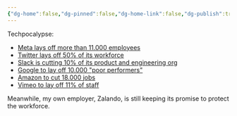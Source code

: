 ```yaml
---
{"dg-home":false,"dg-pinned":false,"dg-home-link":false,"dg-publish":true,"tags":["dgblip"],"created-date":"2023-01-06T00:00:00","disabled rules":["yaml-title","yaml-title-alias","file-name-heading"],"title":"philipp @ 2023-01-06","dg-permalink":"2023/01/06/techpocalypse/","updated-date":"2025-04-30T22:27:37","dg-path":"blips/2023-01-06-techpocalypse.md","permalink":"/2023/01/06/techpocalypse/","dgPassFrontmatter":true}
---
```



Techpocalypse:

- [Meta lays off more than 11.000 employees](https://www.nytimes.com/2022/11/09/technology/meta-layoffs-facebook.html)
- [Twitter lays off 50% of its workforce](https://www.theguardian.com/technology/2022/nov/04/twitter-layoffs-elon-musk-revenue-drop)
- [Slack is cutting 10% of its product and engineering org](https://www.businessinsider.com/salesforce-layoffs-hit-slack-product-development-and-engineering-org-2023-1)
- [Google to lay off 10.000 "poor performers"](https://www.independent.co.uk/tech/google-layoffs-poor-performing-employees-b2231056.html)
- [Amazon to cut 18.000 jobs](https://www.reuters.com/business/retail-consumer/amazon-lay-off-over-17000-workers-wsj-2023-01-04/)
- [Vimeo to lay off 11% of staff](https://www.hollywoodreporter.com/business/digital/vimeo-layoffs-1235290944/)

Meanwhile, my own employer, Zalando, is still keeping its promise to protect the workforce.




